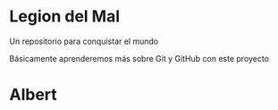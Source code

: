 # Legion del Mal
Un repositorio para conquistar el mundo

Básicamente aprenderemos más sobre Git y GitHub con este proyecto


# Albert